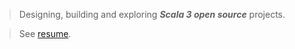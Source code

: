 >Designing, building and exploring ***Scala 3 open source*** projects.

>See [resume](https://github.com/objektwerks/resume).

<!-- Top Github annual commit number: ***14,447*** -->
<!-- Top Github monthly commit number: ***1,793*** -->

<!-- ![Stats](https://github-readme-stats.vercel.app/api?username=objektwerks&show_icons=true&hide_border=true) -->

